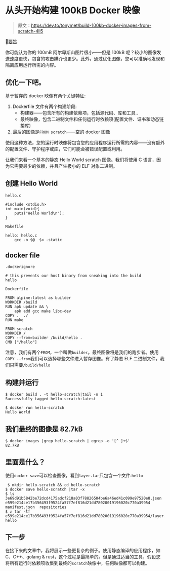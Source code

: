 # 从头开始构建 100kB Docker 映像

> 原文：<https://dev.to/tonymet/build-100kb-docker-images-from-scratch-4ll5>

📓[要旨](https://gist.github.com/tonymet/646f1125f30e826e4734780c74a3fa44)

你可能认为你的 100mB 阿尔卑斯山图片很小——但是 100kB 呢？较小的图像发送速度更快，包含的攻击媒介也更少。此外，通过优化图像，您可以准确地发现和隔离应用运行所需的内容。

## 优化一下吧。

基于暂存的 docker 映像有两个关键特征:

1.  Dockerfile 文件有两个构建阶段:
    *   构建器——包含所有的构建依赖项，包括源代码、库和工具..
    *   最终映像，包含二进制文件和任何运行时依赖项(配置文件、证书和动态链接库)
2.  最后的图像是`FROM scratch`——空的 docker 图像

使用这种方法，您的运行时映像将包含您的应用程序运行所需的内容——没有额外的配置文件、守护程序或库，它们可能会被错误配置或利用。

让我们来看一个基本的静态 Hello World scratch 图像。我们将使用 C 语言，因为它需要最少的依赖，并且产生极小的 ELF 对象二进制。

## 创建 Hello World

`hello.c`

```
#include <stdio.h>
int main(void){
    puts("Hello World\n");
} 
```

`Makefile`

```
hello: hello.c
    gcc -o $@  $< -static 
```

## docker file

`.dockerignore`

```
# this prevents our host binary from sneaking into the build
hello 
```

`Dockerfile`

```
FROM alpine:latest as builder
WORKDIR /build
RUN apk update && \
    apk add gcc make libc-dev
COPY .  ./
RUN make

FROM scratch
WORKDIR /
COPY --from=builder /build/hello .
CMD ["/hello"] 
```

注意，我们有两个`FROM`，一个叫做`builder`。最终图像将是我们的跑步者。使用`COPY --from`我们可以选择哪些文件进入暂存图像。有了静态 ELF 二进制文件，我们只需要`/build/hello`

## 构建并运行

```
$ docker build . -t hello-scratch|tail -n 1
Successfully tagged hello-scratch:latest 
```

```
$ docker run hello-scratch                 
Hello World 
```

## 我们最终的图像是 82.7kB

```
$ docker images |grep hello-scratch | egrep -o '[^ ]+$'
82.7kB 
```

## 里面是什么？

使用`docker save`可以检查图像，看到`layer.tar`只包含一个文件:`hello`

```
 $ mkdir hello-scratch && cd hello-scratch 
$ docker save hello-scratch |tar -x
$ ls
3e69d91b5842be72dcd4175adcf218a03f78826504be6a46ed41c099e97520e8.json  e599e214ce17b356493f9524fa57f7ef816d21dd78020019196020c770a39954  manifest.json  repositories
$ ✗ tar -tf e599e214ce17b356493f9524fa57f7ef816d21dd78020019196020c770a39954/layer.tar 
hello 
```

## 下一步

在接下来的文章中，我将展示一些更复杂的例子。使用静态编译的应用程序，如 C、C++、golang & rust，这个过程是最简单的。但是通过适当的工具，假设您将所有运行时依赖项收集到最终的`scratch`映像中，任何映像都可以构建。